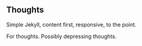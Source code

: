 ## Thoughts

Simple Jekyll, content first, responsive, to the point.

For thoughts. Possibly depressing thoughts.
